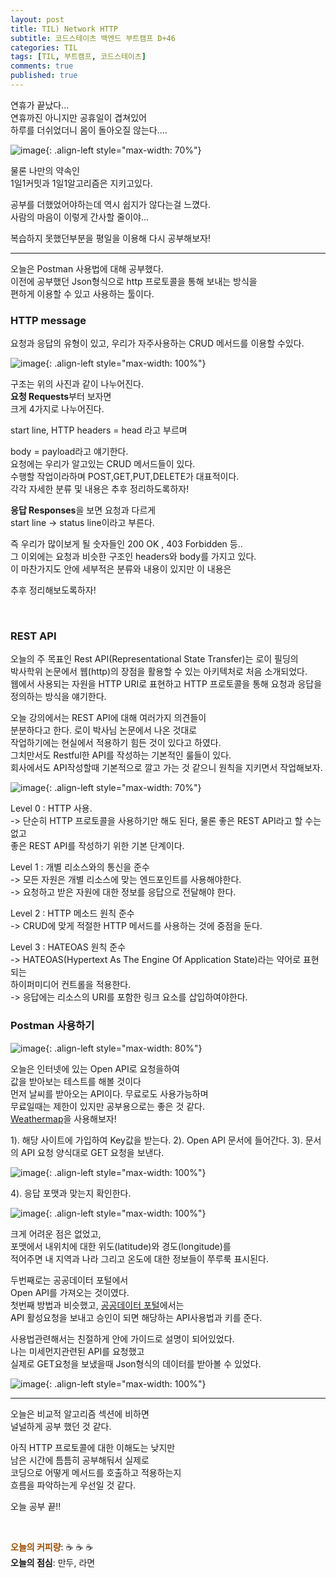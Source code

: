 ```yaml
---
layout: post
title: TIL) Network HTTP
subtitle: 코드스테이츠 백엔드 부트캠프 D+46
categories: TIL
tags: [TIL, 부트캠프, 코드스테이츠]
comments: true
published: true
---  
```


연휴가 끝났다...  
연휴까진 아니지만 공휴일이 겹쳐있어  
하루를 더쉬었더니 몸이 돌아오질 않는다....

![image](https://lh3.googleusercontent.com/drive-viewer/AJc5JmQU9VHq9HJ4j7IkAUrnNoy2QH-BLWKBSu0ie0G4UrZhYO8wJUy2QgNZ8xvE5psoejrhRYmlcYQ=w3024-h1728){: .align-left style="max-width: 70%"}

물론 나만의 약속인  
1일1커밋과 1일1알고리즘은 지키고있다.

공부를 더했었어야하는데 역시 쉽지가 않다는걸 느꼈다.  
사람의 마음이 이렇게 간사할 줄이야...

복습하지 못했던부분을 평일을 이용해 다시 공부해보자!

---

오늘은 Postman 사용법에 대해 공부했다.  
이전에 공부했던 Json형식으로 http 프로토콜을 통해 보내는 방식을  
편하게 이용할 수 있고 사용하는 툴이다.

### **HTTP message**
요청과 응답의 유형이 있고, 우리가 자주사용하는 CRUD 메서드를 이용할 수있다.

![image](https://lh3.googleusercontent.com/drive-viewer/AJc5JmR7RbuoGfHe1a4HPm-I6HZW-DdFe1-yHz45HnCPFJXvVDhVSYoSSjfUsht05OKY2WWpj2vjc6s=w3024-h1728){: .align-left style="max-width: 100%"}

구조는 위의 사진과 같이 나누어진다.  
**요청  Requests**부터 보자면  
크게 4가지로 나누어진다.

start line, HTTP headers = head 라고 부르며

body = payload라고 얘기한다.  
요청에는 우리가 알고있는 CRUD 메서드들이 있다.  
수행할 작업이라하며 POST,GET,PUT,DELETE가 대표적이다.  
각각 자세한 분류 및 내용은 추후 정리하도록하자!

**응답 Responses**을 보면 요청과 다르게  
start line -> status line이라고 부른다.

즉 우리가 많이보게 될 숫자들인 200 OK , 403 Forbidden 등..  
그 이외에는 요청과 비슷한 구조인 headers와 body를 가지고 있다.  
이 마찬가지도 안에 세부적은 분류와 내용이 있지만 이 내용은

추후 정리해보도록하자!

<br/>

### **REST API**

오늘의 주 목표인 Rest API(Representational State Transfer)는 로이 필딩의  
박사학위 논문에서 웹(http)의 장점을 활용할 수 있는 아키텍처로 처음 소개되었다.  
웹에서 사용되는 자원을 HTTP URI로 표현하고 HTTP 프로토콜을 통해 요청과 응답을  
정의하는 방식을 얘기한다.

오늘 강의에서는 REST API에 대해 여러가지 의견들이  
분분하다고 한다. 로이 박사님 논문에서 나온 것대로  
작업하기에는 현실에서 적용하기 힘든 것이 있다고 하였다.  
그치만서도 Restful한 API를 작성하는 기본적인 룰들이 있다.  
회사에서도 API작성할때 기본적으로 깔고 가는 것 같으니 원칙을 지키면서 작업해보자.

![image](https://lh3.googleusercontent.com/drive-viewer/AJc5JmQ9o4USayRdUEIXGfLiwZF7iz2LC7BjWhJETpVaGcfefEumoLWktbNscZnf5iFFrTueH1z7-Ms=w3024-h1728){: .align-left style="max-width: 70%"}

Level 0 : HTTP 사용.  
-> 단순히 HTTP 프로토콜을 사용하기만 해도 된다, 물론 좋은 REST API라고 할 수는 없고  
좋은 REST API를 작성하기 위한 기본 단계이다.

Level 1 : 개별 리소스와의 통신을 준수  
-> 모든 자원은 개별 리소스에 맞는 엔드포인트를 사용해야한다.  
-> 요청하고 받은 자원에 대한 정보를 응답으로 전달해야 한다.

Level 2 : HTTP 메소드 원칙 준수  
-> CRUD에 맞게 적절한 HTTP 메서드를 사용하는 것에 중점을 둔다.

Level 3 : HATEOAS 원칙 준수  
-> HATEOAS(Hypertext As The Engine Of Application State)라는 약어로 표현되는  
하이퍼미디어 컨트롤을 적용한다.  
-> 응답에는 리소스의 URI를 포함한 링크 요소를 삽입하여야한다.

### **Postman 사용하기**

![image](https://lh3.googleusercontent.com/drive-viewer/AJc5JmTSxfFCtJqJrlLgiZii7Akpdqf7qEdQlzh4ZSM8pSrTPTXWpsc8iIXuNWqZOnPtswVB5WjhfuY=w3024-h1728){: .align-left style="max-width: 80%"}

오늘은 인터넷에 있는 Open API로 요청을하여  
값을 받아보는 테스트를 해볼 것이다  
먼저 날씨를 받아오는 API이다.  무료로도 사용가능하며  
무료일때는 제한이 있지만 공부용으로는 좋은 것 같다.  
[Weathermap]을 사용해보자!

[Weathermap]:https://openweathermap.org/api

1). 해당 사이트에 가입하여 Key값을 받는다.
2). Open API 문서에 들어간다.
3). 문서의 API 요청 양식대로 GET 요청을 보낸다.

![image](https://lh3.googleusercontent.com/drive-viewer/AJc5JmSV4JAreg4PtHAx7R6cnxtU_wAHjVHqgU44okIQcqfAiVoBxtcsxChWEGBwzMTLzNcLsKpWcPQ=w3024-h1728){: .align-left style="max-width: 100%"}

4). 응답 포맷과 맞는지 확인한다.

![image](https://lh3.googleusercontent.com/drive-viewer/AJc5JmRlyI-dqQOb6q_yVP0-DZjBbirudvnkkMdIyJhdIdiHLHZGW-FAMWq9cGIk_gUOTdLF3Mni_KU=w3024-h1728){: .align-left style="max-width: 100%"}

크게 어려운 점은 없었고,  
포맷에서 내위치에 대한 위도(latitude)와 경도(longitude)를  
적어주면 내 지역과 나라 그리고 온도에 대한 정보들이 쭈루룩 표시된다.


두번째로는 공공데이터 포털에서  
Open API를 가져오는 것이였다.  
첫번째 방법과 비슷했고, [공공데이터 포털]에서는  
API 활성요청을 보내고 승인이 되면  해당하는 API사용법과 키를 준다.

[공공데이터 포털]:https://www.data.go.kr/index.do

사용법관련해서는 친절하게 안에 가이드로 설명이 되어있었다.  
나는 미세먼지관련된 API를 요청했고  
실제로 GET요청을 보냈을때 Json형식의 데이터를 받아볼 수 있었다.

![image](https://lh3.googleusercontent.com/drive-viewer/AJc5JmR61sRDCPfGTbFuHDUEgbAgX19teNSUYHocfJrcTpNurElOGNjkygmdPdcqVnxtLrCd8M8ukTg=w3024-h1728){: .align-left style="max-width: 100%"}

---

오늘은 비교적 알고리즘 섹션에 비하면  
널널하게 공부 했던 것 같다.

아직 HTTP 프로토콜에 대한 이해도는 낮지만  
남은 시간에 틈틈히 공부해둬서 실제로  
코딩으로 어떻게 메서드를 호출하고 적용하는지  
흐름을 파악하는게 우선일 것 같다.

오늘 공부 끝!!



<br/>

<span style="color:#994C00">**오늘의 커피량**</span>: ☕️ ☕️ ☕️    
**오늘의 점심**: 만두, 라면